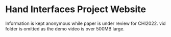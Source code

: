 # Hand Interfaces Project Website
Information is kept anonymous while paper is under review for CHI2022.
vid folder is omitted as the demo video is over 500MB large.
